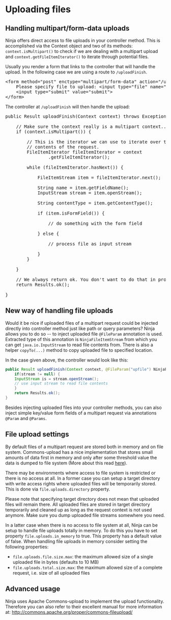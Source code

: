 Uploading files
===============

Handling multipart/form-data uploads
------------------------------------

Ninja offers direct access to file uploads in your controller method. This 
is accomplished via the Context object and two of its methods: 
<code>context.isMultipart()</code> to check if we are dealing with a multipart upload
and <code>context.getFileItemIterator()</code> to iterate through potential
files.


Usually you render a form that links to the controller that will handle the
upload. In the following case we are using a route to <code>/uploadFinish</code>.

<pre class="prettyprint">
&lt;form method=&quot;post&quot; enctype=&quot;multipart/form-data&quot; action=&quot;/uploadFinish&quot;&gt;
    Please specify file to upload: &lt;input type=&quot;file&quot; name=&quot;upfile&quot;&gt;&lt;br /&gt;
    &lt;input type=&quot;submit&quot; value=&quot;submit&quot;&gt;
&lt;/form&gt;
</pre>

The controller at <code>/uploadFinish</code> will then handle the upload:

<pre class="prettyprint">
public Result uploadFinish(Context context) throws Exception {

    // Make sure the context really is a multipart context...
    if (context.isMultipart()) {

        // This is the iterator we can use to iterate over the
        // contents of the request.
        FileItemIterator fileItemIterator = context
                .getFileItemIterator();

        while (fileItemIterator.hasNext()) {

            FileItemStream item = fileItemIterator.next();

            String name = item.getFieldName();
            InputStream stream = item.openStream();

            String contentType = item.getContentType();

            if (item.isFormField()) {

                // do something with the form field

            } else {

                // process file as input stream

            }
        }

    }
    
    // We always return ok. You don't want to do that in production ;)
    return Results.ok();

}
</pre>

New way of handling file uploads
--------------------------------
Would it be nice if uploaded files of a multipart request could be injected
directly into controller method just like path or query parameters?
Ninja allows you to do so -- to inject uploaded file `@FileParam` annotation
is used. Extracted type of this annotation is `NinjaFileItemStream` from which
you can get `java.io.InputStream` to read file contents from. There is also a
helper `copyTo(...)` method to copy uploaded file to specified location.

In the case given above, the controller would look like this:
```java
public Result uploadFinish(Context context, @FileParam("upfile") NinjaFileItemStream stream) {
    if(stream != null) {
	InputStream is = stream.openStream();
	// use input stream to read file contents
    }
    return Results.ok();
}
```

Besides injecting uploaded files into your controller methods, you can also
inject simple key/value form fields of a multipart request via annotations
`@Param` and `@Params`.


File upload settings
--------------------
By default files of a multipart request are stored both in memory and on file system.
Commons-upload has a nice implementation that stores small amounts of data first
in memory and only after some threshold value the data is dumped to file system
(More about this read [here](https://commons.apache.org/proper/commons-fileupload/using.html)).

There may be environments where access to file system is restricted or there
is no access at all.
In a former case you can setup a target directory with write access rights
where uploaded files will be temporarily stored.
This is done via `file.uploads.directory` property.

Please note that specifying target directory does not mean that uploaded files
will remain there. All uploaded files are stored in target directory temporarily
and cleaned up as long as the request context is not used anymore. Make sure you
dump uploaded file streams somewhere you need.

In a latter case when there is no access to file system at all, Ninja can be setup
to handle file uploads totally in memory. To do this you have to set property
`file.uploads.in_memory` to true. This property has a default value of false.
When handling file uploads in memory consider setting the following properties:

* `file.uploads.file.size.max`: the maximum allowed size of a single uploaded file
in bytes (defaults to 10 MB)
* `file.uploads.total.size.max`: the maximum allowed size of a complete request, i.e. size of
all uploaded files


Advanced usage
--------------

Ninja uses Apache Commons-upload to implement the upload functionality. Therefore
you can also refer to their excellent manual for more information at: 
http://commons.apache.org/proper/commons-fileupload/

